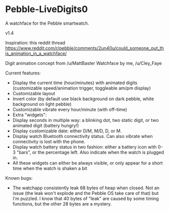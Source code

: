 # Pebble-LiveDigits0
A watchface for the Pebble smartwatch.

v1.4

Inspiration: this reddit thread
https://www.reddit.com/r/pebble/comments/2un40u/could_someone_put_this_animation_in_a_watchface/

Digit animation concept from /u/MattBaster
Watchface by me, /u/Cley_Faye

Current features:
 - Display the current time (hour/minutes) with animated digits (customizable speed/animation trigger, toggleable am/pm display)
 - Customizable layout
 - Invert color (by default use black background on dark pebble, white background on light pebble)
 - Customizable vibrate every hour/minute (with off-time)
 - Extra "widgets":
 - Display seconds in multiple way: a blinking dot, two static digit, or two animated digit (battery hungry!)
 - Display customizable date: either D/M, M/D, D, or M.
 - Display watch Bluetooth connectivity status. Can also vibrate when connectivity is lost with the phone.
 - Display watch battery status in two fashion: either a battery icon with 0-3 "bars", or the percentage left. Also indicate when the watch is plugged in.
 - All these widgets can either be always visible, or only appear for a short time when the watch is shaken a bit

Known bugs:
 - The watchapp consistently leak 68 bytes of heap when closed. Not an issue (the leak won't explode and the Pebble OS take care of that) but I'm puzzled. I know that 40 bytes of "leak" are caused by some timing functions, but the other 28 bytes are a mystery.
